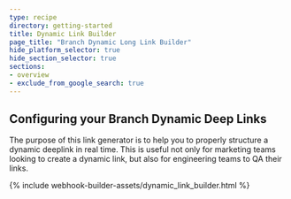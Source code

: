 ```yaml
---
type: recipe
directory: getting-started
title: Dynamic Link Builder
page_title: "Branch Dynamic Long Link Builder"
hide_platform_selector: true
hide_section_selector: true
sections:
- overview
- exclude_from_google_search: true
---
```


## Configuring your Branch Dynamic Deep Links ##

The purpose of this link generator is to help you to properly structure a dynamic deeplink in real time. This is useful not only for marketing teams looking to create a dynamic link, but also for engineering teams to QA their links.

{% include webhook-builder-assets/dynamic_link_builder.html %}


